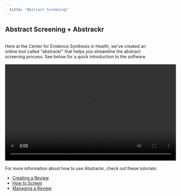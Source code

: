 ```yaml
---
  title: "Abstract Screening"
---
```


## Abstract Screening + Abstrackr
<br>
Here at the Center for Evidence Synthesis in Health, we've created an online tool called "abstrackr" that helps you streamline the abstract screening process. See below for a quick introduction to the software.<br><br>
<center>
<video width="560" height="315" controls controlsList="nodownload">
  <source src="{{site.baseurl}}/img/1_Abstrackr Intro 2.mp4" type="video/mp4">
</video>
</center><br>
For more information about how to use Abstrackr, check out these tutorials:

<ul>
  <li><a href = "http://evsynthacademy.org/search-screen/img/2_Abstrackr Creating a Review 2.mp4">Creating a Review</a></li> 
  <li><a href = "http://evsynthacademy.org/search-screen/img/3_Abstrackr How to Screen 2.mp4">How to Screen</a></li> 
  <li><a href = "http://evsynthacademy.org/search-screen/img/4_Abstrackr Managing A Review 2.mp4">Managing a Review</a></li> 
 </ul>
